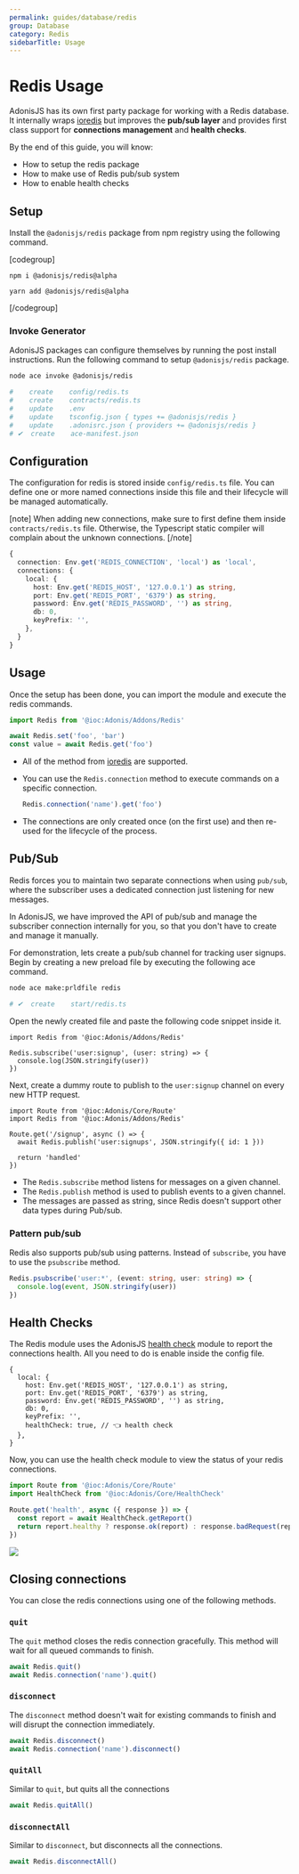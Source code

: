 ```yaml
---
permalink: guides/database/redis
group: Database
category: Redis
sidebarTitle: Usage
---
```


# Redis Usage
AdonisJS has its own first party package for working with a Redis database. It internally wraps [ioredis](https://github.com/luin/ioredis) but improves the **pub/sub layer** and provides first class support for **connections management** and **health checks**.

By the end of this guide, you will know:

- How to setup the redis package
- How to make use of Redis pub/sub system
- How to enable health checks

## Setup
Install the `@adonisjs/redis` package from npm registry using the following command.

[codegroup]

```sh{}{npm}
npm i @adonisjs/redis@alpha
```

```sh{}{yarn}
yarn add @adonisjs/redis@alpha
```

[/codegroup]

### Invoke Generator
AdonisJS packages can configure themselves by running the post install instructions. Run the following command to setup `@adonisjs/redis` package.

```sh
node ace invoke @adonisjs/redis

#    create    config/redis.ts
#    create    contracts/redis.ts
#    update    .env
#    update    tsconfig.json { types += @adonisjs/redis }
#    update    .adonisrc.json { providers += @adonisjs/redis }
# ✔  create    ace-manifest.json
```

## Configuration
The configuration for redis is stored inside `config/redis.ts` file. You can define one or more named connections inside this file and their lifecycle will be managed automatically.

[note]
When adding new connections, make sure to first define them inside `contracts/redis.ts` file. Otherwise, the Typescript static compiler will complain about the unknown connections.
[/note]

```ts
{
  connection: Env.get('REDIS_CONNECTION', 'local') as 'local',
  connections: {
    local: {
      host: Env.get('REDIS_HOST', '127.0.0.1') as string,
      port: Env.get('REDIS_PORT', '6379') as string,
      password: Env.get('REDIS_PASSWORD', '') as string,
      db: 0,
      keyPrefix: '',
    },
  }
}
```

## Usage
Once the setup has been done, you can import the module and execute the redis commands.

```ts
import Redis from '@ioc:Adonis/Addons/Redis'

await Redis.set('foo', 'bar')
const value = await Redis.get('foo')
```

- All of the method from [ioredis](https://github.com/luin/ioredis) are supported.
- You can use the `Redis.connection` method to execute commands on a specific connection.
  ```ts
  Redis.connection('name').get('foo')
  ```

- The connections are only created once (on the first use) and then re-used for the lifecycle of the process.

## Pub/Sub
Redis forces you to maintain two separate connections when using `pub/sub`, where the subscriber uses a dedicated connection just listening for new messages.

In AdonisJS,  we have improved the API of pub/sub and manage the subscriber connection internally for you, so that you don't have to create and manage it manually.

For demonstration, lets create a pub/sub channel for tracking user signups. Begin by creating a new preload file by executing the following ace command.

```sh
node ace make:prldfile redis

# ✔  create    start/redis.ts
```

Open the newly created file and paste the following code snippet inside it.

```ts{}{start/redis.ts}
import Redis from '@ioc:Adonis/Addons/Redis'

Redis.subscribe('user:signup', (user: string) => {
  console.log(JSON.stringify(user))
})
```

Next, create a dummy route to publish to the `user:signup` channel on every new HTTP request.

```ts{}{start/routes.ts}
import Route from '@ioc:Adonis/Core/Route'
import Redis from '@ioc:Adonis/Addons/Redis'

Route.get('/signup', async () => {
  await Redis.publish('user:signups', JSON.stringify({ id: 1 }))

  return 'handled'
})
```

- The `Redis.subscribe` method listens for messages on a given channel. 
- The `Redis.publish` method is used to publish events to a given channel.
- The messages are passed as string, since Redis doesn't support other data types during Pub/sub.


### Pattern pub/sub
Redis also supports pub/sub using patterns. Instead of `subscribe`, you have to use the `psubscribe` method.

```ts
Redis.psubscribe('user:*', (event: string, user: string) => {
  console.log(event, JSON.stringify(user))
})
```

## Health Checks
The Redis module uses the AdonisJS [health check](/guides/health-check) module to report the connections health. All you need to do is enable inside the config file.

```ts{}{config/redis.ts}
{
  local: {
    host: Env.get('REDIS_HOST', '127.0.0.1') as string,
    port: Env.get('REDIS_PORT', '6379') as string,
    password: Env.get('REDIS_PASSWORD', '') as string,
    db: 0,
    keyPrefix: '',
    healthCheck: true, // 👈 health check
  },
}
```

Now, you can use the health check module to view the status of your redis connections.

```ts
import Route from '@ioc:Adonis/Core/Route'
import HealthCheck from '@ioc:Adonis/Core/HealthCheck'

Route.get('health', async ({ response }) => {
  const report = await HealthCheck.getReport()
  return report.healthy ? response.ok(report) : response.badRequest(report)
})
```

![](https://res.cloudinary.com/adonis-js/image/upload/v1592724884/adonisjs.com/redis-health-check.png)

## Closing connections
You can close the redis connections using one of the following methods.

### `quit`
The `quit` method closes the redis connection gracefully. This method will wait for all queued commands to finish.

```ts
await Redis.quit()
await Redis.connection('name').quit()
```

### `disconnect`
The `disconnect` method doesn't wait for existing commands to finish and will disrupt the connection immediately.

```ts
await Redis.disconnect()
await Redis.connection('name').disconnect()
```

### `quitAll`
Similar to `quit`, but quits all the connections

```ts
await Redis.quitAll()
```

### `disconnectAll`
Similar to `disconnect`, but disconnects all the connections.

```ts
await Redis.disconnectAll()
```
